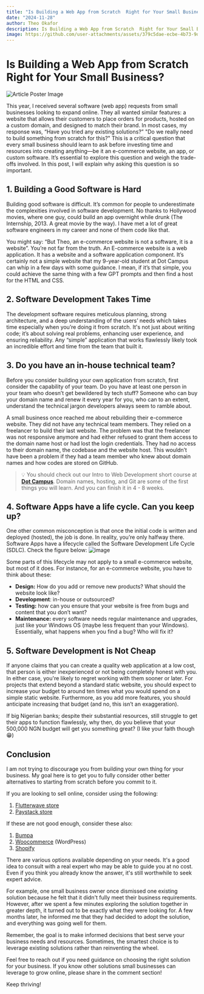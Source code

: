 ```yaml
---
title: "Is Building a Web App from Scratch  Right for Your Small Business?"
date: "2024-11-28"
author: Theo Okafor
description: Is Building a Web App from Scratch  Right for Your Small Business? Find out in this post whether your business can handle it or you are better off with an existing solution
image: https://github.com/user-attachments/assets/379c5dae-ecbe-4b73-9df9-ac7e1fcad2f5
---
```

# Is Building a Web App from Scratch  Right for Your Small Business?

![Article Poster Image](https://github.com/user-attachments/assets/379c5dae-ecbe-4b73-9df9-ac7e1fcad2f5)

This year, I received several software (web app) requests from small businesses looking to expand online. They all wanted similar features: a website that allows their customers to place orders for products, hosted on a custom domain, and designed to match their brand. In most cases, my response was, “Have you tried any existing solutions?”
"Do we really need to build something from scratch for this?" This is a critical question that every small business should learn to ask before investing time and resources into creating anything—be it an e-commerce website, an app, or custom software. It’s essential to explore this question and weigh the trade-offs involved. In this post, I will explain why asking this question is so important.

## 1. Building a Good Software is Hard

Building good software is difficult. It’s common for people to underestimate the complexities involved in software development. No thanks to Hollywood movies, where one guy, could build an app overnight while drunk (The Internship, 2013. A great movie by the way). I have met a lot of great software engineers in my career and none of them code like that.

You might say: “But Theo, an e-commerce website is not a software, it is a website”. You’re not far from the truth. An E-commerce website is a web application. It has a website and a software application component. It’s certainly not a simple website that my 9-year-old student at Dot Campus can whip in a few days with some guidance. I mean, if it’s that simple, you could achieve the same thing with a few GPT prompts and then find a host for the HTML and CSS.

## 2. Software Development Takes Time

The development software requires meticulous planning, strong architecture, and a deep understanding of the users’ needs which takes time especially when you’re doing it from scratch. It's not just about writing code; it’s about solving real problems, enhancing user experience, and ensuring reliability. Any “simple” application that works flawlessly likely took an incredible effort and time from the team that built it.

## 3. Do you have an in-house technical team?

Before you consider building your own application from scratch, first consider the capability of your team. Do you have at least one person in your team who doesn’t get bewildered by tech stuff? Someone who can buy your domain name and renew it every year for you, who can to an extent, understand the technical jargon developers always seem to ramble about.

A small business once reached me about rebuilding their e-commerce website. They did not have any technical team members. They relied on a freelancer to build their last website. The problem was that the freelancer was not responsive anymore and had either refused to grant them access to the domain name host or had lost the login credentials. They had no access to their domain name, the codebase and the website host. This wouldn’t have been a problem if they had a team member who knew about domain names and how codes are stored on GitHub.

>💡 You should check out our Intro to Web Development short course at [**Dot Campus**](https://dotcampus.co/register?learningInterest=web%20development). Domain names, hosting, and Git are some of the first things you will learn. And you can finish it in 4 - 8 weeks.

## 4. Software Apps have a life cycle. Can you keep up?

One other common misconception is that once the initial code is written and deployed (hosted), the job is done. In reality, you’re only halfway there. Software Apps have a lifecycle called the Software Development Life Cycle (SDLC). Check the figure below:
![image](https://github.com/user-attachments/assets/e67029b0-8e4d-46e7-b4b6-a60b4278b7c8)


Some parts of this lifecycle may not apply to a small e-commerce website, but most of it does. For instance, for an e-commerce website, you have to think about these:

- **Design:** How do you add or remove new products? What should the website look like?
- **Development**: in-house or outsourced?
- **Testing:** how can you ensure that your website is free from bugs and content that you don’t want?
- **Maintenance:** every software needs regular maintenance and upgrades, just like your Windows OS (maybe less frequent than your Windows). Essentially, what happens when you find a bug? Who will fix it?

## 5. Software Development is Not Cheap

If anyone claims that you can create a quality web application at a low cost, that person is either inexperienced or not being completely honest with you. In either case, you're likely to regret working with them sooner or later. For projects that extend beyond a standard static website, you should expect to increase your budget to around ten times what you would spend on a simple static website. Furthermore, as you add more features, you should anticipate increasing that budget (and no, this isn’t an exaggeration).

If big Nigerian banks; despite their substantial resources, still struggle to get their apps to function flawlessly, why then, do you believe that your 500,000 NGN budget will get you something great? (I like your faith though 😁)

## Conclusion

I am not trying to discourage you from building your own thing for your business. My goal here is to get you to fully consider other better alternatives to starting from scratch before you commit to it.

If you are looking to sell online, consider using the following:

1. [Flutterwave store](https://flutterwave.com/ng/store)
2. [Paystack store](https://paystack.com/storefront/)

If these are not good enough, consider these also:

1. [Bumpa](https://www.getbumpa.com/)
2. [Woocommerce](https://woocommerce.com/) (WordPress)
3.  [Shopify](https://www.shopify.com/)

There are various options available depending on your needs. It's a good idea to consult with a real expert who may be able to guide you at no cost. Even if you think you already know the answer, it's still worthwhile to seek expert advice.

For example, one small business owner once dismissed one existing solution because he felt that it didn't fully meet their business requirements. However, after we spent a few minutes exploring the solution together in greater depth, it turned out to be exactly what they were looking for. A few months later, he informed me that they had decided to adopt the solution, and everything was going well for them.

Remember, the goal is to make informed decisions that best serve your business needs and resources. Sometimes, the smartest choice is to leverage existing solutions rather than reinventing the wheel.

Feel free to reach out if you need guidance on choosing the right solution for your business. If you know other solutions small businesses can leverage to grow online, please share in the comment section!

Keep thriving!
